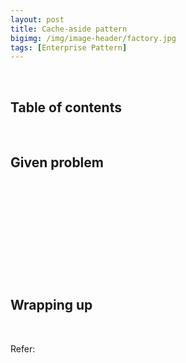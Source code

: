 ```yaml
---
layout: post
title: Cache-aside pattern
bigimg: /img/image-header/factory.jpg
tags: [Enterprise Pattern]
---
```




<br>

## Table of contents





<br>

## Given problem






<br>

## 





<br>

## 





<br>

## 






<br>

## Wrapping up






<br>

Refer:

[]()

[]()

[]()

[]()